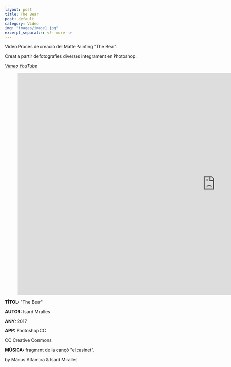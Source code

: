 ```yaml
---
layout: post
title: The Bear
post: default
category: Video
img: "images/image1.jpg"
excerpt_separator: <!--more-->
---
```


Video Procès de creació del Matte Painting "The Bear".

Creat a partir de fotografíes diverses integrament en Photoshop.

<em><u><a href="https://vimeo.com/216887355" title="Veure a Vimeo"><i class="icon-vimeo"></i>Vimeo</a></u></em>
<em><u><a href="https://www.youtube.com/Dp_kLXuZI6U" title="Veure a YouTube"><i class="icon-play"></i>YouTube</a></u></em>


<!--more-->


<figure>
	<iframe src="https://player.vimeo.com/video/216887355" width="1280" height="720" frameborder="0" webkitallowfullscreen mozallowfullscreen allowfullscreen></iframe>
</figure>


**TÍTOL:** "The Bear"

**AUTOR:** Isard Miralles

**ANY:** 2017

**APP:** Photoshop CC

CC Creative Commons

**MÚSICA:** fragment de la cançò "el casinet".

by Màrius Alfambra & Isard Miralles
